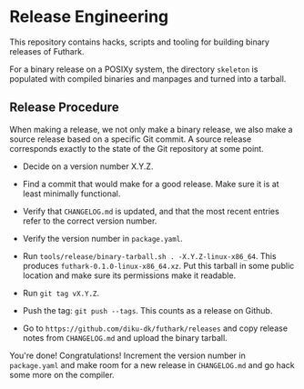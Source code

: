 Release Engineering
===================

This repository contains hacks, scripts and tooling for building
binary releases of Futhark.

For a binary release on a POSIXy system, the directory `skeleton` is
populated with compiled binaries and manpages and turned into a
tarball.

Release Procedure
-----------------

When making a release, we not only make a binary release, we also make
a source release based on a specific Git commit.  A source release
corresponds exactly to the state of the Git repository at some point.

 * Decide on a version number X.Y.Z.

 * Find a commit that would make for a good release.  Make sure it is
   at least minimally functional.

 * Verify that `CHANGELOG.md` is updated, and that the most recent
   entries refer to the correct version number.

 * Verify the version number in `package.yaml`.

 * Run `tools/release/binary-tarball.sh . -X.Y.Z-linux-x86_64`.  This
   produces `futhark-0.1.0-linux-x86_64.xz`.  Put this tarball in some
   public location and make sure its permissions make it readable.

 * Run `git tag vX.Y.Z`.

 * Push the tag: `git push --tags`.  This counts as a release on
   Github.

 * Go to `https://github.com/diku-dk/futhark/releases` and copy
   release notes from `CHANGELOG.md` and upload the binary tarball.

You're done!  Congratulations!  Increment the version number in
`package.yaml` and make room for a new release in `CHANGELOG.md` and
go hack some more on the compiler.
